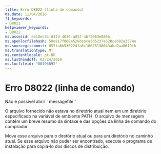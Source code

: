 ```yaml
---
title: Erro D8022 (linha de comando)
ms.date: 11/04/2016
f1_keywords:
- D8022
helpviewer_keywords:
- D8022
ms.assetid: eb18ec34-d32d-4636-a852-abf2063e886b
ms.openlocfilehash: 59e917f008e528debca3d5237a520cab92a2574a
ms.sourcegitcommit: 857fa6b530224fa6c18675138043aba9aa0619fb
ms.translationtype: MT
ms.contentlocale: pt-BR
ms.lasthandoff: 03/24/2020
ms.locfileid: "80196892"
---
```

# <a name="command-line-error-d8022"></a>Erro D8022 (linha de comando)

Não é possível abrir ' messagefile '

O arquivo fornecido não estava no diretório atual nem em um diretório especificado na variável de ambiente PATH. O arquivo de mensagem contém um breve resumo da sintaxe e das opções da linha de comando do compilador.

Mova esse arquivo para o diretório atual ou para um diretório no caminho atual. Se esse arquivo não puder ser encontrado, execute o programa de instalação para copiá-lo dos discos de distribuição.

